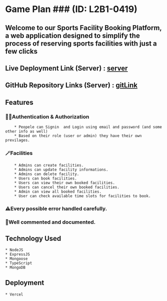 # Game Plan ### (ID: L2B1-0419)

## Welcome to our Sports Facility Booking Platform, a web application designed to simplify the process of reserving sports facilities with just a few clicks

## Live Deployment Link (Server) : [server](https://gameplan-mu.vercel.app/)

## GitHub Repository Links (Server) : [gitLink](https://github.com/saifmaamun/gameplan)

## Features

### 👩‍⚖️Authentication & Authorization

        * Peopele can Signin  and Login using email and password (and some other info as well)
        * Based on their role (user or admin) they have their own previlages.

### 🪄Facilities

        * Admins can create facilities.
        * Admins can update facility informations.
        * Admins can delete facility.
        * Users can book facilities.
        * Users can view their own booked facilities.
        * Users can cancel their own booked facilities.
        * Admin can view all booked facilities.
        * User can check available time slots for facilities to book.

### ⚠️Every possible error handled carefully.

### 📃Well commented and documented.

## Technology Used

    * NodeJS
    * ExpressJS
    * Mongoose
    * TypeScript
    * MongoDB

## Deployment

    * Vercel
